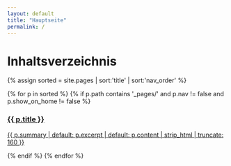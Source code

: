 ```yaml
---
layout: default
title: "Hauptseite"
permalink: /
---
```


# Inhaltsverzeichnis

{% assign sorted = site.pages | sort:'title' | sort:'nav_order' %}

<div class="grid">
{% for p in sorted %}
  {% if p.path contains '_pages/' and p.nav != false and p.show_on_home != false %}
    <a class="card" href="{{ p.url }}">
      <h3>{{ p.title }}</h3>
      <p>{{ p.summary | default: p.excerpt | default: p.content | strip_html | truncate: 160 }}</p>
    </a>
  {% endif %}
{% endfor %}
</div>
